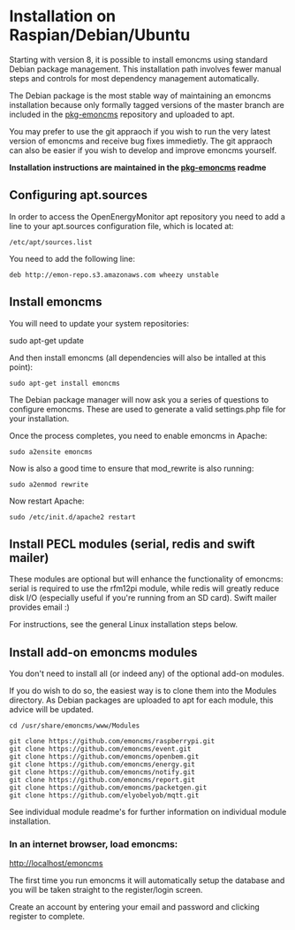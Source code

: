 # Installation on Raspian/Debian/Ubuntu

Starting with version 8, it is possible to install emoncms using standard Debian package management. This installation path involves fewer
manual steps and controls for most dependency management automatically.

The Debian package is the most stable way of maintaining an emoncms installation because only formally tagged versions of the master branch are included in the [pkg-emoncms](https://github.com/Dave-McCraw/pkg-emoncms/) repository and uploaded to apt.

You may prefer to use the git appraoch if you wish to run the very latest version of emoncms and receive bug fixes immedietly. The git appraoch can also be easier if you wish to develop and improve emoncms yourself.

**Installation instructions are maintained in the [pkg-emoncms](https://github.com/Dave-McCraw/pkg-emoncms/) readme**

## Configuring apt.sources

In order to access the OpenEnergyMonitor apt repository you need to add a line to your apt.sources configuration file, which is located at: 

    /etc/apt/sources.list

You need to add the following line:

    deb http://emon-repo.s3.amazonaws.com wheezy unstable

## Install emoncms

You will need to update your system repositories:

   sudo apt-get update

And then install emoncms (all dependencies will also be intalled at this point):

    sudo apt-get install emoncms

The Debian package manager will now ask you a series of questions to configure emoncms. These are used to generate a valid settings.php file
for your installation.

Once the process completes, you need to enable emoncms in Apache:

    sudo a2ensite emoncms

Now is also a good time to ensure that mod_rewrite is also running:

    sudo a2enmod rewrite

Now restart Apache:

    sudo /etc/init.d/apache2 restart

## Install PECL modules (serial, redis and swift mailer)

These modules are optional but will enhance the functionality of emoncms: serial is required to use the rfm12pi module, while redis will greatly reduce disk I/O (especially useful if you're running from an SD card). Swift mailer provides email :)

For instructions, see the general Linux installation steps below.

## Install add-on emoncms modules

You don't need to install all (or indeed any) of the optional add-on modules. 

If you do wish to do so, the easiest way is to clone them into the Modules directory. As Debian packages are uploaded to apt for each module, this advice will be updated.

    cd /usr/share/emoncms/www/Modules

    git clone https://github.com/emoncms/raspberrypi.git
    git clone https://github.com/emoncms/event.git
    git clone https://github.com/emoncms/openbem.git
    git clone https://github.com/emoncms/energy.git
    git clone https://github.com/emoncms/notify.git
    git clone https://github.com/emoncms/report.git
    git clone https://github.com/emoncms/packetgen.git
    git clone https://github.com/elyobelyob/mqtt.git

See individual module readme's for further information on individual module installation.

### In an internet browser, load emoncms:

[http://localhost/emoncms](http://localhost/emoncms)

The first time you run emoncms it will automatically setup the database and you will be taken straight to the register/login screen.

Create an account by entering your email and password and clicking register to complete.
